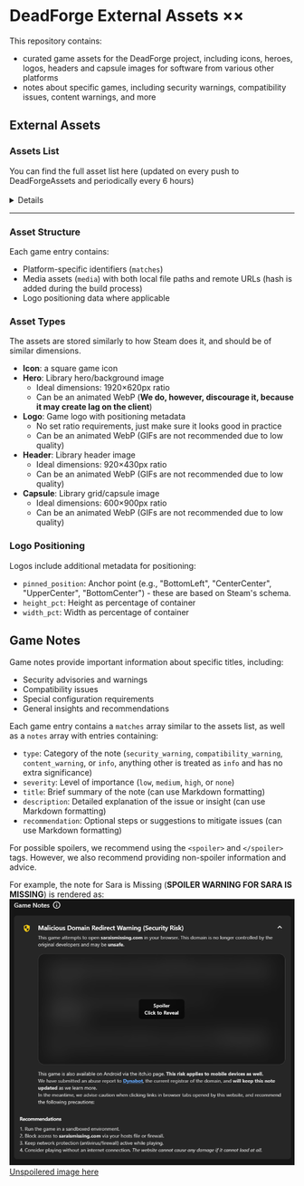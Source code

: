 # DeadForge External Assets **××**

This repository contains:
- curated game assets for the DeadForge project, including icons, heroes, logos, headers and capsule images for software from various other platforms
- notes about specific games, including security warnings, compatibility issues, content warnings, and more

## External Assets

### Assets List
<spoiler>
<summary>You can find the full asset list here (updated on every push to DeadForgeAssets and periodically every 6 hours)</summary>
<br>
<details>
<!-- This list is not made to be edited manually, and is handled by @deadcodebot --->
<!------------ That's why we have these cool comments in the README :3 ------------->
<!------------------------------- ASSETS_LIST_START -------------------------------->

| Filename<br>Game Source<br>Game ID | iconUrl | logoUrl | heroUrl | headerUrl | capsuleUrl |
|:---------:|:------:|:------:|:------:|:--------:|:----------:|
| [epic_7786b355a13b47a6b3915335117cd0b2.json](https://github.com/DeadCodeGames/DeadForgeExternalData/blob/main/epic_7786b355a13b47a6b3915335117cd0b2.json)<br>Epic<br>7786b355a13b47a6b3915335117cd0b2 | ✅ | ✅ | ✅ | ✅ | ✅ |
| [epic_8d3fd7a1c6034e799f04a2c8cce520a3.json](https://github.com/DeadCodeGames/DeadForgeExternalData/blob/main/epic_8d3fd7a1c6034e799f04a2c8cce520a3.json)<br>Epic<br>8d3fd7a1c6034e799f04a2c8cce520a3 | ✅ | ✅ | ✅ | ✅ | ✅ |
| [epic_c5109bdceb3a453bb38c2fdc964ddee8.json](https://github.com/DeadCodeGames/DeadForgeExternalData/blob/main/epic_c5109bdceb3a453bb38c2fdc964ddee8.json)<br>Epic<br>c5109bdceb3a453bb38c2fdc964ddee8 | ✅ | ✅ | ✅ | ✅ | ✅ |
| [epic_-1.json](https://github.com/DeadCodeGames/DeadForgeExternalData/blob/main/epic_-1.json)<br>Epic<br>-1 | ✅ | ✅ | ✅ | ✅ | ✅ |
| Fears to Fathom - Home Alone<br>Itch<br>1111002 | ❌ | ❌ | ❌ | ❌ | ❌ |
| Fears to Fathom - Norwood Hitchhike<br>Itch<br>1339579 | ❌ | ❌ | ❌ | ❌ | ❌ |
| [epic_Fortnite.json](https://github.com/DeadCodeGames/DeadForgeExternalData/blob/main/epic_Fortnite.json)<br>Epic<br>Fortnite | ✅ | ✅ | ✅ | ✅ | ✅ |
| [itch_792778.json](https://github.com/DeadCodeGames/DeadForgeExternalData/blob/main/itch_792778.json)<br>Itch<br>792778 | ✅ | ✅ | ✅ | ✅ | ✅ |
| Genshin Impact<br>Epic<br>41869934302e4b8cafac2d3c0e7c293d | ❌ | ❌ | ❌ | ❌ | ❌ |
| [itch_188955.json](https://github.com/DeadCodeGames/DeadForgeExternalData/blob/main/itch_188955.json)<br>Itch<br>188955 | ✅ | ✅ | ✅ | ✅ | ✅ |
| [epic_9d2d0eb64d5c44529cece33fe2a46482.json](https://github.com/DeadCodeGames/DeadForgeExternalData/blob/main/epic_9d2d0eb64d5c44529cece33fe2a46482.json)<br>Epic<br>9d2d0eb64d5c44529cece33fe2a46482 | ✅ | ✅ | ✅ | ✅ | ✅ |
| Hell is Others<br>Epic<br>0e70be0cea0446599acb4c26d2e925f9 | ❌ | ❌ | ❌ | ❌ | ❌ |
| Honkai Impact 3rd<br>Epic<br>0dc22b543a40440fab5a98d1e40c02c1 | ❌ | ❌ | ❌ | ❌ | ❌ |
| Honkai: Star Rail<br>Epic<br>86ae9acccf8443e18fca6950e0181288 | ❌ | ❌ | ❌ | ❌ | ❌ |
| [itch_-1.json](https://github.com/DeadCodeGames/DeadForgeExternalData/blob/main/itch_-1.json)<br>Itch<br>-1 | ✅ | ✅ | ✅ | ✅ | ✅ |
| [epic_575efd0b5dd54429b035ffc8fe2d36d0.json](https://github.com/DeadCodeGames/DeadForgeExternalData/blob/main/epic_575efd0b5dd54429b035ffc8fe2d36d0.json)<br>Epic<br>575efd0b5dd54429b035ffc8fe2d36d0 | ✅ | 🇬🇧 ✅<br>🇨🇳 ✅ | ✅ | 🇬🇧 ✅<br>🇨🇳 ✅ | 🇬🇧 ✅<br>🇨🇳 ✅ |
| Neon Abyss<br>Epic<br>a26f991a5e6c4e9c9572fc200cbea47f | ❌ | ❌ | ❌ | ❌ | ❌ |
| [itch_377841.json](https://github.com/DeadCodeGames/DeadForgeExternalData/blob/main/itch_377841.json)<br>Itch<br>377841 | ✅ | ✅ | ✅ | ✅ | ✅ |
| [itch_89457.json](https://github.com/DeadCodeGames/DeadForgeExternalData/blob/main/itch_89457.json)<br>Itch<br>89457 | ✅ | 🇬🇧 ✅<br>🇷🇺 ✅ | ✅ | 🇬🇧 ✅<br>🇷🇺 ✅ | 🇬🇧 ✅<br>🇷🇺 ✅ |
| Scratchin' Melodii (Beta Demo)<br>Itch<br>1165696 | ❌ | ❌ | ❌ | ❌ | ❌ |
| [itch_1365997.json](https://github.com/DeadCodeGames/DeadForgeExternalData/blob/main/itch_1365997.json)<br>Itch<br>1365997 | ✅ | ✅ | ❌ | ❌ | ❌ |
| [steam_878320.json](https://github.com/DeadCodeGames/DeadForgeExternalData/blob/main/steam_878320.json)<br>Steam<br>878320 |  | ✅ | ✅ |  | ✅ |
| [steam_-1.json](https://github.com/DeadCodeGames/DeadForgeExternalData/blob/main/steam_-1.json)<br>Steam<br>-1 | ✅ | ✅ | ✅ | ✅ | ✅ |
| [steam_2795000.json](https://github.com/DeadCodeGames/DeadForgeExternalData/blob/main/steam_2795000.json)<br>Steam<br>2795000 |  |  |  | ✅ |  |
| [steam_2835570.json](https://github.com/DeadCodeGames/DeadForgeExternalData/blob/main/steam_2835570.json)<br>Steam<br>2835570 |  | 🇯🇵 ✅ |  |  |  |
| [steam_228980.json](https://github.com/DeadCodeGames/DeadForgeExternalData/blob/main/steam_228980.json)<br>Steam<br>228980 |  |  |  |  | ✅ |
| The Convenience Store \| 夜勤事件<br>Itch<br>569657 | ❌ | ❌ | ❌ | ❌ | ❌ |
| [epic_88814f1dc3aa4b7f810821e03edebb81.json](https://github.com/DeadCodeGames/DeadForgeExternalData/blob/main/epic_88814f1dc3aa4b7f810821e03edebb81.json)<br>Epic<br>88814f1dc3aa4b7f810821e03edebb81 | ✅ | ✅ | ✅ | ✅ | ✅ |
| Turnip Boy Commits Tax Evasion<br>Epic<br>3d34f303a68c44c2a9b44a3988533e90 | ❌ | ❌ | ❌ | ❌ | ❌ |
| [epic_UE_5.5.json](https://github.com/DeadCodeGames/DeadForgeExternalData/blob/main/epic_UE_5.5.json)<br>Epic<br>UE_5.5 | ✅ | ✅ | ✅ | ✅ | ✅ |
| [epic_525aa0efd70f4399b9f64bcd2a5b38c7.json](https://github.com/DeadCodeGames/DeadForgeExternalData/blob/main/epic_525aa0efd70f4399b9f64bcd2a5b38c7.json)<br>Epic<br>525aa0efd70f4399b9f64bcd2a5b38c7 | ✅ | 🇬🇧 ✅<br>🇨🇳 ✅ | ✅ | ✅ | ✅ |

<!-------------------------------- ASSETS_LIST_END --------------------------------->
<!---------------------- Table generated by @deadcodebot uwu ----------------------->
<!-- TABLE_UPDATE_TIME_START -->Last updated on <strong>Monday 02 June 2025 at 16:49:52 UTC</strong>.<!-- TABLE_UPDATE_TIME_END -->
<hr>

#### What does this table mean?
| Marker | Meaning |
|---:|:---|
| ❌ | This asset is not provided in the DeadForge Curated Assets list, and has been request in a [GitHub Issue](https://github.com/DeadCodeGames/DeadForgeExternalData/issues). |
| ⚠️ | This asset is provided in the DeadForge Curated Assets list, but its availability check has failed (most likely, its link has expired, or the file has been removed from the server it is hosted on). This link should be replaced ASAP. |
| ✅ | This asset is provided in the DeadForge Curated Assets list, and it is available for use. |
| 🇬🇧 ✅<br>🇯🇵 ⚠️ | This asset's **localized English variant** is provided in the DeadForge Curated Assets list, and is available for us.<br>However, its **localized Japanese variant** is failing its availability check, and is not available for use.

</details>
<hr>
</spoiler>

### Asset Structure

Each game entry contains:
- Platform-specific identifiers (`matches`)
- Media assets (`media`) with both local file paths and remote URLs (hash is added during the build process)
- Logo positioning data where applicable

### Asset Types

The assets are stored similarly to how Steam does it, and should be of similar dimensions.
- **Icon**: a square game icon
- **Hero**: Library hero/background image
  - Ideal dimensions: 1920×620px ratio
  - Can be an animated WebP (**We do, however, discourage it, because it may create lag on the client**)
- **Logo**: Game logo with positioning metadata
  - No set ratio requirements, just make sure it looks good in practice
  - Can be an animated WebP (GIFs are not recommended due to low quality)
- **Header**: Library header image
  - Ideal dimensions: 920×430px ratio
  - Can be an animated WebP (GIFs are not recommended due to low quality)
- **Capsule**: Library grid/capsule image
  - Ideal dimensions: 600×900px ratio
  - Can be an animated WebP (GIFs are not recommended due to low quality)

### Logo Positioning

Logos include additional metadata for positioning:
- `pinned_position`: Anchor point (e.g., "BottomLeft", "CenterCenter", "UpperCenter", "BottomCenter") - these are based on Steam's schema. 
- `height_pct`: Height as percentage of container
- `width_pct`: Width as percentage of container

## Game Notes

Game notes provide important information about specific titles, including:
- Security advisories and warnings
- Compatibility issues
- Special configuration requirements
- General insights and recommendations

Each game entry contains a `matches` array similar to the assets list, as well as a `notes` array with entries containing:
- `type`: Category of the note (`security_warning`, `compatibility_warning`, `content_warning`, or `info`, anything other is treated as `info` and has no extra significance)
- `severity`: Level of importance (`low`, `medium`, `high`, or `none`)
- `title`: Brief summary of the note (can use Markdown formatting)
- `description`: Detailed explanation of the issue or insight (can use Markdown formatting)
- `recommendation`: Optional steps or suggestions to mitigate issues (can use Markdown formatting)

For possible spoilers, we recommend using the `<spoiler>` and `</spoiler>` tags. However, we also recommend providing non-spoiler information and advice.

For example, the note for Sara is Missing (**SPOILER WARNING FOR SARA IS MISSING**) is rendered as: 
![Spoilered](README/SIMSpoilered.png)
[Unspoilered image here](README/SIMUnspoilered.png)
